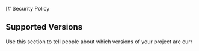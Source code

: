 [# Security Policy

## Supported Versions

Use this section to tell people about which versions of your project are
curr